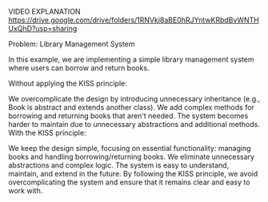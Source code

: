 VIDEO EXPLANATION
https://drive.google.com/drive/folders/1RNVki8aBE0hRJYntwKRbdBvWNTHUxQhD?usp=sharing

Problem: Library Management System

In this example, we are implementing a simple library management system where users can borrow and return books.

Without applying the KISS principle:

We overcomplicate the design by introducing unnecessary inheritance (e.g., Book is abstract and extends another class).
We add complex methods for borrowing and returning books that aren't needed.
The system becomes harder to maintain due to unnecessary abstractions and additional methods.
With the KISS principle:

We keep the design simple, focusing on essential functionality: managing books and handling borrowing/returning books.
We eliminate unnecessary abstractions and complex logic.
The system is easy to understand, maintain, and extend in the future.
By following the KISS principle, we avoid overcomplicating the system and ensure that it remains clear and easy to work with.


